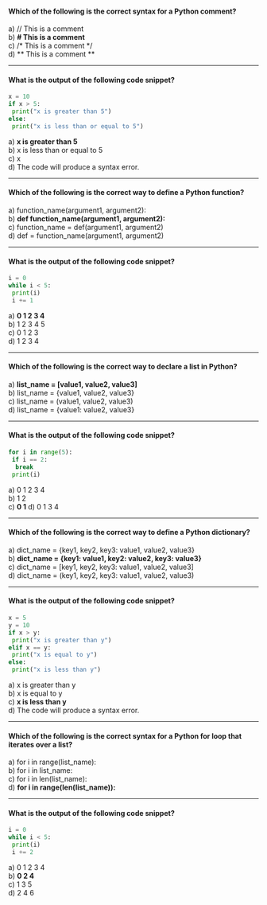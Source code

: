 #### Which of the following is the correct syntax for a Python comment?

a) // This is a comment  
b) **# This is a comment**  
c) /* This is a comment */  
d) ** This is a comment **  

---

#### What is the output of the following code snippet?  
```python
x = 10  
if x > 5:  
 print("x is greater than 5")  
else:  
 print("x is less than or equal to 5")  
```
a) **x is greater than 5**  
b) x is less than or equal to 5  
c) x  
d) The code will produce a syntax error.  

---

#### Which of the following is the correct way to define a Python function?

a) function_name(argument1, argument2):  
b) **def function_name(argument1, argument2):**  
c) function_name = def(argument1, argument2)  
d) def = function_name(argument1, argument2)  

---

#### What is the output of the following code snippet?
```python
i = 0  
while i < 5:  
 print(i)  
 i += 1  
```
a) **0 1 2 3 4**  
b) 1 2 3 4 5  
c) 0 1 2 3  
d) 1 2 3 4  

---

#### Which of the following is the correct way to declare a list in Python?

a) **list_name = [value1, value2, value3]**  
b) list_name = {value1, value2, value3}  
c) list_name = (value1, value2, value3)  
d) list_name = {value1: value2, value3}  

---

#### What is the output of the following code snippet?
```python
for i in range(5):  
 if i == 2:  
  break  
 print(i)  
```
a) 0 1 2 3 4  
b) 1 2  
c) **0 1** 
d) 0 1 3 4  

---

#### Which of the following is the correct way to define a Python dictionary?

a) dict_name = {key1, key2, key3: value1, value2, value3}  
b) **dict_name = {key1: value1, key2: value2, key3: value3}**  
c) dict_name = [key1, key2, key3: value1, value2, value3]  
d) dict_name = (key1, key2, key3: value1, value2, value3)  

---

#### What is the output of the following code snippet?
```python
x = 5  
y = 10  
if x > y:  
 print("x is greater than y")  
elif x == y:  
 print("x is equal to y")  
else:  
 print("x is less than y")  
```
a) x is greater than y  
b) x is equal to y  
c) **x is less than y**  
d) The code will produce a syntax error.  

---

#### Which of the following is the correct syntax for a Python for loop that iterates over a list?

a) for i in range(list_name):  
b) for i in list_name:  
c) for i in len(list_name):  
d) **for i in range(len(list_name)):**  

---

#### What is the output of the following code snippet?
```python
i = 0  
while i < 5:  
 print(i)  
 i += 2  
 ```
    
a) 0 1 2 3 4  
b) **0 2 4**  
c) 1 3 5  
d) 2 4 6  
